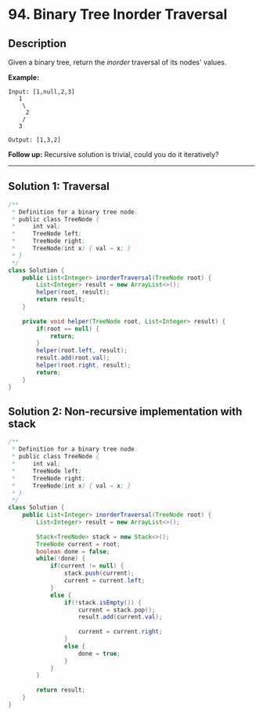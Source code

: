 # 94. Binary Tree Inorder Traversal

## Description

Given a binary tree, return the *inorder* traversal of its nodes' values.

**Example:**

```
Input: [1,null,2,3]
   1
    \
     2
    /
   3

Output: [1,3,2]
```

**Follow up:** Recursive solution is trivial, could you do it iteratively?

------

## Solution 1: Traversal

```java
/**
 * Definition for a binary tree node.
 * public class TreeNode {
 *     int val;
 *     TreeNode left;
 *     TreeNode right;
 *     TreeNode(int x) { val = x; }
 * }
 */
class Solution {
    public List<Integer> inorderTraversal(TreeNode root) {
        List<Integer> result = new ArrayList<>();
        helper(root, result);
        return result;
    }
    
    private void helper(TreeNode root, List<Integer> result) {
        if(root == null) {
            return;
        }
        helper(root.left, result);
        result.add(root.val);
        helper(root.right, result);
        return;
    }
}
```



## Solution 2: Non-recursive implementation with stack

```java
/**
 * Definition for a binary tree node.
 * public class TreeNode {
 *     int val;
 *     TreeNode left;
 *     TreeNode right;
 *     TreeNode(int x) { val = x; }
 * }
 */
class Solution {
    public List<Integer> inorderTraversal(TreeNode root) {
        List<Integer> result = new ArrayList<>();
        
        Stack<TreeNode> stack = new Stack<>();
        TreeNode current = root;
        boolean done = false;
        while(!done) {
            if(current != null) {
                stack.push(current);
                current = current.left;
            }
            else {
                if(!stack.isEmpty()) {
                    current = stack.pop();
                    result.add(current.val);
                    
                    current = current.right;
                }
                else {
                    done = true;
                }
            }
        }
        
        return result;
    }
}
```

